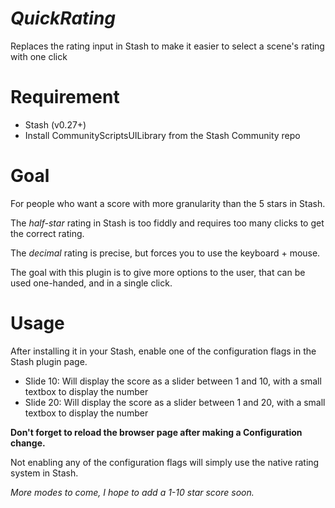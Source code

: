 # *QuickRating*
Replaces the rating input in Stash to make it easier to select a scene's rating with one click

# Requirement
- Stash (v0.27+)
- Install CommunityScriptsUILibrary from the Stash Community repo

# Goal
For people who want a score with more granularity than the 5 stars in Stash.

The *half-star* rating in Stash is too fiddly and requires too many clicks to get the correct rating.

The *decimal* rating is precise, but forces you to use the keyboard + mouse.

The goal with this plugin is to give more options to the user, that can be used one-handed, and in a single click.

# Usage
After installing it in your Stash, enable one of the configuration flags in the Stash plugin page.
- Slide 10: Will display the score as a slider between 1 and 10, with a small textbox to display the number
- Slide 20: Will display the score as a slider between 1 and 20, with a small textbox to display the number

**Don't forget to reload the browser page after making a Configuration change.**

Not enabling any of the configuration flags will simply use the native rating system in Stash.

*More modes to come, I hope to add a 1-10 star score soon.*